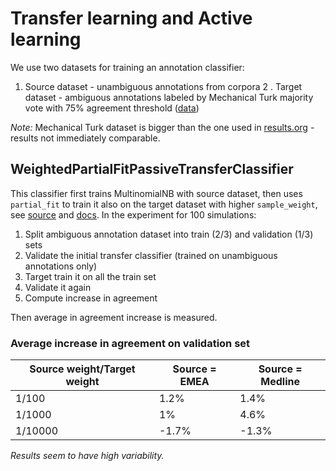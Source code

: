 # Transfer learning and Active learning

We use two datasets for training an annotation classifier:

1. Source dataset - unambiguous annotations from corpora
2 . Target dataset - ambiguous annotations labeled by Mechanical Turk majority vote with 75% agreement threshold ([data](https://kitt.cl.uzh.ch/kitt/mantracrowd/disambig/vote_results.csv?AgreementThr=0.6))

*Note:* Mechanical Turk dataset is bigger than the one used in [results.org](results.org) - results not immediately comparable.

## WeightedPartialFitPassiveTransferClassifier

This classifier first trains MultinomialNB with source dataset, then uses `partial_fit` to train it also on the target dataset with higher `sample_weight`, see [source](transfer.py) and [docs](http://scikit-learn.org/stable/modules/generated/sklearn.naive_bayes.MultinomialNB.html#sklearn.naive_bayes.MultinomialNB.partial_fit). In the experiment for 100 simulations:

1. Split ambiguous annotation dataset into train (2/3) and validation (1/3) sets
1. Validate the initial transfer classifier (trained on unambiguous annotations only)
1. Target train it on all the train set 
1. Validate it again
1. Compute increase in agreement

Then average in agreement increase is measured. 

### Average increase in agreement on validation set

|Source weight/Target weight|Source = EMEA|Source = Medline|
| --- | --- | --- |
|1/100|1.2%|1.4%|
|1/1000|1%|4.6%|
|1/10000|-1.7%|-1.3%|

*Results seem to have high variability.*